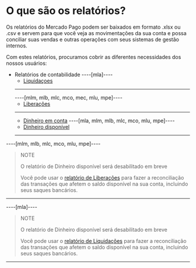 # O que são os relatórios?

Os relatórios do Mercado Pago podem ser baixados em formato .xlsx ou .csv e servem para que você veja as movimentações da sua conta e possa conciliar suas vendas e outras operações com seus sistemas de gestão internos.

Com estes relatórios, procuramos cobrir as diferentes necessidades dos nossos usuários:

* Relatórios de contabilidade
    ----[mla]----
    + [Liquidaçoes](https://www.mercadopago[FAKER][URL][DOMAIN]/developers/pt/guides/manage-account/reports/released-money/introduction)
    ------------
    ----[mlm, mlb, mlc, mco, mec, mlu, mpe]----
    + [Liberações](https://www.mercadopago[FAKER][URL][DOMAIN]/developers/pt/guides/manage-account/reports/released-money/introduction)
    ------------
    + [Dinheiro em conta](https://www.mercadopago[FAKER][URL][DOMAIN]/developers/pt/guides/manage-account/reports/account-money/introduction)
    ----[mla, mlm, mlb, mlc, mco, mlu, mpe]----
    + [Dinheiro disponível](https://www.mercadopago[FAKER][URL][DOMAIN]/developers/pt/guides/manage-account/reports/available-money/introduction)
    ------------

----[mlm, mlb, mlc, mco, mlu, mpe]----
> NOTE
>
> O relatório de Dinheiro disponível será desabilitado em breve
>
> Você pode usar o [relatório de Liberações](https://www.mercadopago[FAKER][URL][DOMAIN]/developers/pt/guides/manage-account/reports/released-money/introduction) para fazer a reconciliação das transações que afetem o saldo disponível na sua conta, incluindo seus saques bancários.
------------

----[mla]----
> NOTE
>
> O relatório de Dinheiro disponível será desabilitado em breve
>
> Você pode usar o [relatório de Liquidações](https://www.mercadopago[FAKER][URL][DOMAIN]/developers/pt/guides/manage-account/reports/released-money/introduction) para fazer a reconciliação das transações que afetem o saldo disponível na sua conta, incluindo seus saques bancários.
------------
